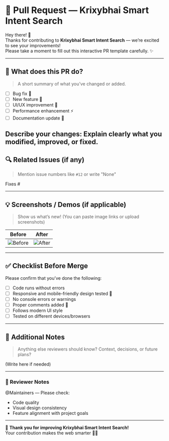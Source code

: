 # 🚀 Pull Request — Krixybhai Smart Intent Search

Hey there! 👋  
Thanks for contributing to **Krixybhai Smart Intent Search** — we’re excited to see your improvements!  
Please take a moment to fill out this interactive PR template carefully. ✨  

---

## 📝 What does this PR do?
> A short summary of what you’ve changed or added.

- [ ] Bug fix 🐞  
- [ ] New feature 🌟  
- [ ] UI/UX improvement 🎨  
- [ ] Performance enhancement ⚡  
- [ ] Documentation update 📘  

**Describe your changes:**
Explain clearly what you modified, improved, or fixed.
---

## 🔍 Related Issues (if any)
> Mention issue numbers like `#12` or write "None"

Fixes #

---

## 💡 Screenshots / Demos (if applicable)
> Show us what’s new! (You can paste image links or upload screenshots)

| Before | After |
|:-------:|:------:|
| ![Before](url) | ![After](url) |

---

## ✅ Checklist Before Merge
Please confirm that you’ve done the following:
- [ ] Code runs without errors  
- [ ] Responsive and mobile-friendly design tested 📱  
- [ ] No console errors or warnings  
- [ ] Proper comments added 💬  
- [ ] Follows modern UI style  
- [ ] Tested on different devices/browsers  

---

## 💬 Additional Notes
> Anything else reviewers should know? Context, decisions, or future plans?

(Write here if needed)

---

### 🧠 Reviewer Notes
@Maintainers — Please check:
- Code quality  
- Visual design consistency  
- Feature alignment with project goals  

---

💙 **Thank you for improving Krixybhai Smart Intent Search!**  
Your contribution makes the web smarter 🔎🚀
